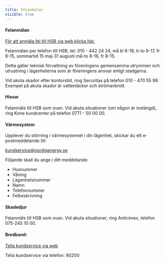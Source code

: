 ```yaml
---
title: Felanmälan
visible: true
---
```


	

#### Felanmälan
[För att anmäla fel till HSB  via web klicka här.](https://www.hsb.se/goteborg/felanmalan)

Felanmälan per telefon till HSB, tel: 010 - 442 24 24, må kl 8-18, ti-to 8-17, fr 8-15, sommartid 15 maj-31 augusti må-to 8-16, fr 8-15.

Detta gäller teknisk förvaltning av föreningens gemensamma utrymmen och utrustning i lägenheterna som är föreningens ansvar enligt stadgarna. 

Vid akuta skador efter kontorstid, ring Securitas på telefon  010 - 470 55 98.  Exempel på akuta skador är vattenläckor och strömavbrott.
 
#### Hissar 
Felanmäls till HSB som ovan. Vid akuta situationer (om någon är instängd), ring Kone kundcenter på telefon 0771 - 50 00 00.

#### Värmesystem
Upplever du störning i värmesystemet i din lägenhet, skickar du ett e-postmeddelande till:

<kundservice@nordiqenergy.se>

Följande skall du ange i ditt meddelande:
- Husnummer  
- Våning
- Lägenhetsnummer
- Namn
- Telefonnummer
- Felbeskrivning
 
#### Skadedjur
Felanmäls till HSB som ovan. Vid akuta situationer, ring Anticimex, telefon 075-245 10 00.

#### Bredband:
[Telia kundservice via web](https://www.telia.se/privat/kontakt)

Telia kundservice via telefon: 90200


 